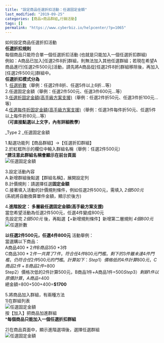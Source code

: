 ```yaml
---
title: "設定商品任選折扣活動：任選固定金額"
last_modified: "2019-09-25"
categories: [商品>商品群組,行銷活動]
tags: []
permalink: "https://www.cyberbiz.io/helpcenter/?p=1065"
---
```


如何設定商品任選折扣活動  
**任選折扣規則**  
每個商品只能符合單一個任選折扣活動 (也就是只能加入一個任選折扣群組)  
例如：A商品已加入[任選2件8折]群組，則無法加入其他任選群組；若現在希望A商品進行[任選2件500元]活動，請先將A商品從[任選2件8折]群組移除後，再加入[任選2件500元]群組中。  
**任選折扣模式分為**  
1\. [任選折數](https://www.cyberbiz.co/helpcenter/?p=1060)（舉例：任選2件8折、任選5件以上6折…等）  
2.任選固定金額（舉例：任選2件500元、任選3件600元…等）  
3.[任選折固定金額(高手級方案支援)](https://www.cyberbiz.co/helpcenter/?p=1069)（舉例：任選2件折50元、任選3件折100元…等）  
4.[任選每件折固定金額(高手級方案支援)](https://www.cyberbiz.co/helpcenter/?p=1072)（舉例：任選3件每件折50元、任選5件以上每件折80元…等）  
**（可直接點選以上文字，內有詳細教學）**

_Type 2  _任選固定金額

1.點選功能列【商品群組】→【任選折扣群組】  
2.於紅框所示的欄位中輸入群組名稱（舉例：任選2件500元）  
***請注意此群組名稱會顯示在前台頁面**  
![任選固定金額](https://www.cyberbiz.co/helpcenter/wp-content/uploads/2019/09/任選折數1.png)

3.設定活動內容  
A.新增群組後點選【群組名稱】，展開設定列  
B.計價規則：請選擇任選**固定金額**  
C.接著填入活動的計價規則條件，例如任選2件500元，需填入 _2個500元_  
(系統將自動換算單件金額，顯示於後方)

4.**進階設定： 多層級任選固定金額(高手級方案支援)**  
當您希望活動為任選2件500元，任選4件變成800元  
先設定完 _2個500元_ 後，再點選【+新增規則條件】新增第二層規則 _4個800元_  
![任選折數](https://www.cyberbiz.co/helpcenter/wp-content/uploads/2019/09/任選固定金額1.png)

**以任選2件500元，任選4件800元** 活動舉例：  
當選購以下商品：  
A商品$400 *2件  
B商品$350 *3件  
C商品$300 *2件  
一共買了7件，符合任4件800元門檻，剩下的3件雖未達4件門檻，仍符合任2件500元的門檻。  
計算如下：  
Step1）價格低的4件計算800元，C商品2件+B商品2件=$800  
Step2）價格次低的2件計算500元，B商品1件+A商品1件=$500  
Step3）剩餘1件以原價計算，A商品=$400  
總金額=800+500+400=**$1700**

5.將商品加入群組，有兩種方法  
1)在群組列表  
![任選固定金額](https://www.cyberbiz.co/helpcenter/wp-content/uploads/2019/09/任選固定金額2.png)  
按【加入】把商品加進群組  
***每個商品只能加入一個任選折扣群組**

2)在商品頁面中，顯示進階選項後，選擇任選群組  
![任選固定金額](https://www.cyberbiz.co/helpcenter/wp-content/uploads/2019/09/任選固定金額3.png)

